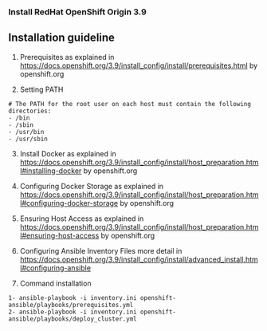### Install RedHat OpenShift Origin 3.9

## Installation guideline
1. Prerequisites as explained in https://docs.openshift.org/3.9/install_config/install/prerequisites.html by openshift.org

2. Setting PATH

```
# The PATH for the root user on each host must contain the following directories:
- /bin
- /sbin
- /usr/bin
- /usr/sbin
```

3. Install Docker as explained in https://docs.openshift.org/3.9/install_config/install/host_preparation.html#installing-docker by openshift.org

4. Configuring Docker Storage as explained in https://docs.openshift.org/3.9/install_config/install/host_preparation.html#configuring-docker-storage by openshift.org

5. Ensuring Host Access as explained in https://docs.openshift.org/3.9/install_config/install/host_preparation.html#ensuring-host-access by openshift.org

6. Configuring Ansible Inventory Files more detail in https://docs.openshift.org/3.9/install_config/install/advanced_install.html#configuring-ansible

7. Command installation  
```
1- ansible-playbook -i inventory.ini openshift-ansible/playbooks/prerequisites.yml
2- ansible-playbook -i inventory.ini openshift-ansible/playbooks/deploy_cluster.yml
```
